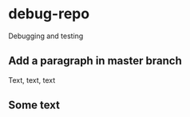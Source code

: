 # debug-repo
Debugging and testing

## Add a paragraph in master branch
Text, text, text

## Some text
